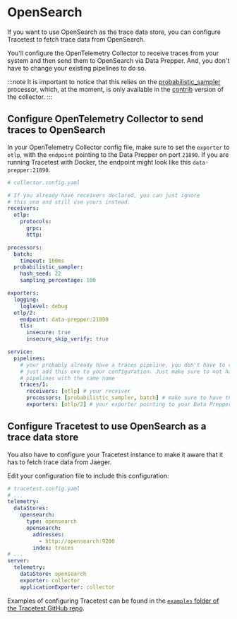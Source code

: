 # OpenSearch

If you want to use OpenSearch as the trace data store, you can configure Tracetest to fetch trace data from OpenSearch.

You'll configure the OpenTelemetry Collector to receive traces from your system and then send them to OpenSearch via Data Prepper. And, you don't have to change your existing pipelines to do so.

:::note
It is important to notice that this relies on the [probabilistic_sampler](https://github.com/open-telemetry/opentelemetry-collector-contrib/tree/main/processor/probabilisticsamplerprocessor) processor, which, at the moment, is only available in the [contrib](https://github.com/open-telemetry/opentelemetry-collector-contrib/) version of the collector.
:::

## Configure OpenTelemetry Collector to send traces to OpenSearch

In your OpenTelemetry Collector config file, make sure to set the `exporter` to `otlp`, with the `endpoint` pointing to the Data Prepper on port `21890`. If you are running Tracetest with Docker, the endpoint might look like this `data-prepper:21890`.

```yaml
# collector.config.yaml

# If you already have receivers declared, you can just ignore
# this one and still use yours instead.
receivers:
  otlp:
    protocols:
      grpc:
      http:

processors:
  batch:
    timeout: 100ms
  probabilistic_sampler:
    hash_seed: 22
    sampling_percentage: 100

exporters:
  logging:
    loglevel: debug
  otlp/2:
    endpoint: data-prepper:21890
    tls:
      insecure: true
      insecure_skip_verify: true

service:
  pipelines:
    # your probably already have a traces pipeline, you don't have to change it.
    # just add this one to your configuration. Just make sure to not have two
    # pipelines with the same name
    traces/1:
      receivers: [otlp] # your receiver
      processors: [probabilistic_sampler, batch] # make sure to have the probabilistic_sampler before your batch processor
      exporters: [otlp/2] # your exporter pointing to your Data Prepper instance

```

## Configure Tracetest to use OpenSearch as a trace data store

You also have to configure your Tracetest instance to make it aware that it has to fetch trace data from Jaeger. 

Edit your configuration file to include this configuration:

```yaml
# tracetest.config.yaml
# ...
telemetry:
  dataStores:
    opensearch:
      type: opensearch
      opensearch:
        addresses:
          - http://opensearch:9200
        index: traces
# ...
server:
  telemetry:
    dataStore: opensearch
    exporter: collector
    applicationExporter: collector

```

Examples of configuring Tracetest can be found in the [`examples` folder of the Tracetest GitHub repo](https://github.com/kubeshop/tracetest/tree/main/examples). 
